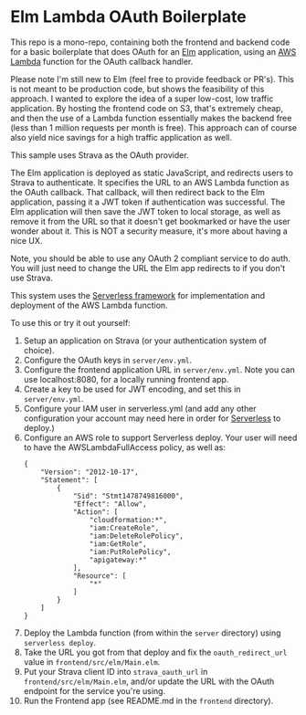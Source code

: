 # Elm Lambda OAuth Boilerplate

This repo is a mono-repo, containing both the frontend and backend code for a basic boilerplate
that does OAuth for an [Elm](http://elm-lang.org/) application, using an
[AWS Lambda](https://aws.amazon.com/lambda/) function for the OAuth callback handler.

Please note I'm still new to Elm (feel free to provide feedback or PR's). This is not meant
to be production code, but shows the feasibility of this approach. I wanted to explore the
idea of a super low-cost, low traffic application. By hosting the frontend code on S3, that's
extremely cheap, and then the use of a Lambda function essentially makes the backend free
(less than 1 million requests per month is free). This approach can of course also yield nice
savings for a high traffic application as well.

This sample uses Strava as the OAuth provider.

The Elm application is deployed as static JavaScript, and redirects users to Strava to
authenticate. It specifies the URL to an AWS Lambda function as the OAuth callback. That callback,
will then redirect back to the Elm application, passing it a JWT token if authentication was
successful. The Elm application will then save the JWT token to local storage, as well as remove
it from the URL so that it doesn't get bookmarked or have the user wonder about it. This is NOT a
security measure, it's more about having a nice UX.

Note, you should be able to use any OAuth 2 compliant service to do auth. You will just need to
change the URL the Elm app redirects to if you don't use Strava.

This system uses the [Serverless framework](https://serverless.com/) for implementation and
deployment of the AWS Lambda function.

To use this or try it out yourself:

1.  Setup an application on Strava (or your authentication system of choice).
1.  Configure the OAuth keys in `server/env.yml`.
1.  Configure the frontend application URL in `server/env.yml`. Note you can use localhost:8080,
    for a locally running frontend app.
1.  Create a key to be used for JWT encoding, and set this in `server/env.yml`.
1.  Configure your IAM user in serverless.yml (and add any other configuration your account may
    need here in order for [Serverless](https://serverless.com/) to deploy.)
1.  Configure an AWS role to support Serverless deploy. Your user will need to have the
    AWSLambdaFullAccess policy, as well as:
    ```
    {
        "Version": "2012-10-17",
        "Statement": [
            {
                "Sid": "Stmt1478749816000",
                "Effect": "Allow",
                "Action": [
                    "cloudformation:*",
                    "iam:CreateRole",
                    "iam:DeleteRolePolicy",
                    "iam:GetRole",
                    "iam:PutRolePolicy",
                    "apigateway:*"
                ],
                "Resource": [
                    "*"
                ]
            }
        ]
    }
    ```
1.  Deploy the Lambda function (from within the `server` directory) using `serverless deploy`.
1.  Take the URL you got from that deploy and fix the `oauth_redirect_url` value in
    `frontend/src/elm/Main.elm`.
1.  Put your Strava client ID into `strava_oauth_url` in `frontend/src/elm/Main.elm`, and/or
    update the URL with the OAuth endpoint for the service you're using.
1.  Run the Frontend app (see README.md in the `frontend` directory).

